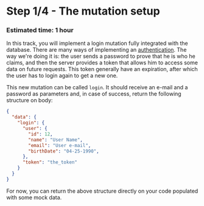 # Step 1/4 - The mutation setup
### Estimated time: 1 hour

In this track, you will implement a login mutation fully integrated with the database. There are many ways of implementing an [authentication](https://en.wikipedia.org/wiki/Authentication_server). The way we're doing it is: the user sends a password to prove that he is who he claims, and then the server provides a token that allows him to access some data on future requests. This token generally have an expiration, after which the user has to login again to get a new one. 

This new mutation can be called `login`. It should receive an e-mail and a password as parameters and, in case of success, return the following structure on body:

```json
{
  "data": {
    "login": {
      "user": {
        "id": 12,
        "name": "User Name",
        "email": "User e-mail",
        "birthDate": "04-25-1990",
      },
      "token": "the_token"
    }
  } 
}
```

For now, you can return the above structure directly on your code populated with some mock data.
